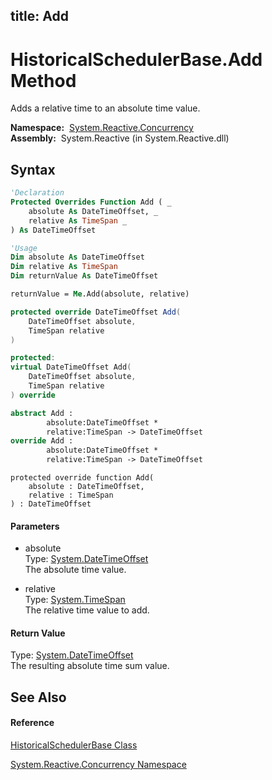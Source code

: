 title: Add
---
# HistoricalSchedulerBase.Add Method

Adds a relative time to an absolute time value.

**Namespace:**  [System.Reactive.Concurrency](System.Reactive.Concurrency/System.Reactive.Concurrency)  
**Assembly:**  System.Reactive (in System.Reactive.dll)

## Syntax

```vb
'Declaration
Protected Overrides Function Add ( _
    absolute As DateTimeOffset, _
    relative As TimeSpan _
) As DateTimeOffset
```

```vb
'Usage
Dim absolute As DateTimeOffset
Dim relative As TimeSpan
Dim returnValue As DateTimeOffset

returnValue = Me.Add(absolute, relative)
```

```csharp
protected override DateTimeOffset Add(
    DateTimeOffset absolute,
    TimeSpan relative
)
```

```c++
protected:
virtual DateTimeOffset Add(
    DateTimeOffset absolute, 
    TimeSpan relative
) override
```

```fsharp
abstract Add : 
        absolute:DateTimeOffset * 
        relative:TimeSpan -> DateTimeOffset 
override Add : 
        absolute:DateTimeOffset * 
        relative:TimeSpan -> DateTimeOffset 
```

```jscript
protected override function Add(
    absolute : DateTimeOffset, 
    relative : TimeSpan
) : DateTimeOffset
```

#### Parameters

- absolute  
  Type: [System.DateTimeOffset](https://msdn.microsoft.com/en-us/library/Bb341783)  
  The absolute time value.

- relative  
  Type: [System.TimeSpan](https://msdn.microsoft.com/en-us/library/269ew577)  
  The relative time value to add.

#### Return Value

Type: [System.DateTimeOffset](https://msdn.microsoft.com/en-us/library/Bb341783)  
The resulting absolute time sum value.

## See Also

#### Reference

[HistoricalSchedulerBase Class](HistoricalSchedulerBase/HistoricalSchedulerBase)

[System.Reactive.Concurrency Namespace](System.Reactive.Concurrency/System.Reactive.Concurrency)
